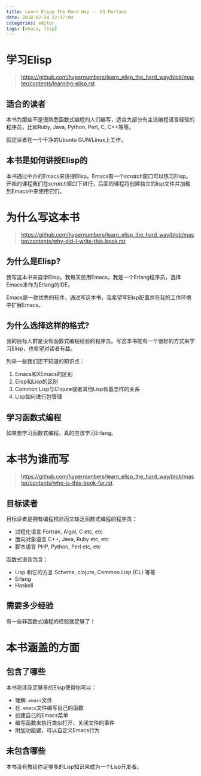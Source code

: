 ```yaml
---
title: Learn Elisp The Hard Way -- 01.Perface
date: 2018-02-24 22:17:04
categories: editor
tags: [emacs, lisp]
---
```

# 学习Elisp

> https://github.com/hypernumbers/learn_elisp_the_hard_way/blob/master/contents/learning-elisp.rst

## 适合的读者
本书为那些不是很熟悉函数式编程的人们编写，适合大部分有主流编程语言经验的程序员，比如Ruby, Java, Python, Perl, C, C++等等。

假定读者在一个干净的Ubuntu GUN/Linux上工作。


## 本书是如何讲授Elisp的
本书通过中介的Emacs来讲授Elisp。Emacs有一个*scratch*窗口可以练习Elisp。开始的课程我们在*scratch*窗口下进行，后面的课程将创建独立的lisp文件并加载到Emacs中来使用它们。


# 为什么写这本书

> https://github.com/hypernumbers/learn_elisp_the_hard_way/blob/master/contents/why-did-I-write-this-book.rst

## 为什么是Elisp?
我写这本书来自学Elisp。我每天使用Emacs，我是一个Erlang程序员，选择Emacs来作为Erlang的IDE。

Emacs是一款优秀的软件，通过写这本书，我希望写Elisp配置并在我的工作环境中扩展Emacs。

## 为什么选择这样的格式?
我的目标人群是没有函数式编程经验的程序员。写这本书能有一个很好的方式来学习Elisp，也希望对读者有益。

列举一些我们还不知道的知识点：
1. Emacs和XEmacs的区别
1. Elisp和Lisp的区别
1. Common Lisp与Clojure或者其他Lisp有着怎样的关系
1. Lisp如何进行包管理

## 学习函数式编程
如果想学习函数式编程，真的应该学习Erlang。

# 本书为谁而写

> https://github.com/hypernumbers/learn_elisp_the_hard_way/blob/master/contents/who-is-this-book-for.rst

## 目标读者

目标读者是拥有编程校验而又缺乏函数式编程的程序员：
- 过程化语言 Fortran, Algol, C etc, etc
- 面向对象语言 C++, Java, Ruby etc, etc
- 脚本语言 PHP, Python, Perl etc, etc

函数式语言包含：
- Lisp 和它的方言 Scheme, clojure, Common Lisp (CL) 等等
- Erlang
- Haskell

## 需要多少经验
有一些非函数式编程的经验就足够了！

# 本书涵盖的方面
## 包含了哪些
本书将涉及足够多的Elisp使得你可以：
- 理解`.emacs`文件
- 在`.emacs`文件编写自己的函数
- 创建自己的Emacs菜单
- 编写函数来执行类似打开、关闭文件的事件
- 附加功能键，可以自定义Emacs行为

## 未包含哪些
本书没有教给你足够多的Lisp知识来成为一个Lisp开发者。
